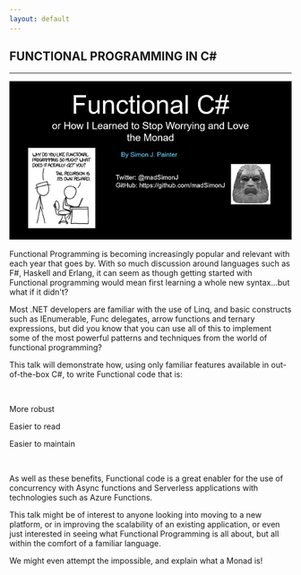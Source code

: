 ```yaml
---
layout: default
---
```


<div class="pagepanel down_arrow white">
  <div class="center">
    <h2>FUNCTIONAL PROGRAMMING IN C#</h2>
    <hr>
		<img src="/Content/img/functional-csharp-large.png">
    <p>Functional Programming is becoming increasingly popular and relevant with each year that goes by. With so much discussion around languages such as F#, Haskell and Erlang, it can seem as though getting started with Functional programming would mean first learning a whole new syntax...but what if it didn't?</P>

<p>Most .NET developers are familiar with the use of Linq, and basic constructs such as IEnumerable, Func delegates, arrow functions and ternary expressions, but did you know that you can use all of this to implement some of the most powerful patterns and techniques from the world of functional programming?</P>

<p>This talk will demonstrate how, using only familiar features available in out-of-the-box C#, to write Functional code that is:</p>

<br/>

<p>More robust</p>
<p>Easier to read</p>
<p>Easier to maintain</p>

<br/>

<p>As well as these benefits, Functional code is a great enabler for the use of concurrency with Async functions and Serverless applications with technologies such as Azure Functions.</p>

<p>This talk might be of interest to anyone looking into moving to a new platform, or in improving the scalability of an existing application, or even just interested in seeing what Functional Programming is all about, but all within the comfort of a familiar language.</p>

<p>We might even attempt the impossible, and explain what a Monad is!</p>
  </div>
</div>